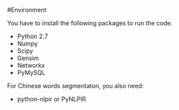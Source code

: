 #Environment

You have to install the following packages to run the code.

- Python 2.7
- Numpy
- Scipy
- Gensim
- Networkx
- PyMySQL

For Chinese words segmentaton, you also need:

- python-nlpir or PyNLPIR
